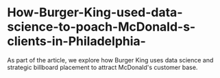 # How-Burger-King-used-data-science-to-poach-McDonald-s-clients-in-Philadelphia-
As part of the article, we explore how Burger King uses data science and strategic billboard placement to attract McDonald's customer base. 
